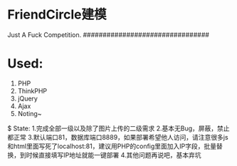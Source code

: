 FriendCircle建模
============

Just A Fuck Competition.
################################

# Used:
1. PHP
2. ThinkPHP
3. jQuery
4. Ajax
5. Noting~

$ State:
1.完成全部一级以及除了图片上传的二级需求
2.基本无Bug，屏蔽，禁止都正常
3.默认端口81，数据库端口8889，如果部署希望他人访问，请注意很多js和html里面写死了localhost:81，建议用PHP的config里面加入IP字段，批量替换，到时候直接填写IP地址就能一键部署
4.其他问题再说吧，基本弃坑
